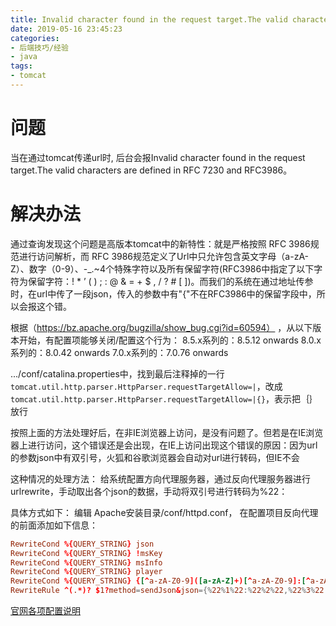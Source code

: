 ```yaml
---
title: Invalid character found in the request target.The valid characters are defined in RFC 7230 and RFC3986
date: 2019-05-16 23:45:23
categories:
- 后端技巧/经验
- java
tags:
- tomcat
---
```


# 问题

当在通过tomcat传递url时, 后台会报Invalid character found in the request target.The valid characters are defined in RFC 7230 and RFC3986。

<!--more-->

# 解决办法

通过查询发现这个问题是高版本tomcat中的新特性：就是严格按照 RFC 3986规范进行访问解析，而 RFC 3986规范定义了Url中只允许包含英文字母（a-zA-Z）、数字（0-9）、-_.~4个特殊字符以及所有保留字符(RFC3986中指定了以下字符为保留字符：! * ’ ( ) ; : @ & = + $ , / ? # [ ])。而我们的系统在通过地址传参时，在url中传了一段json，传入的参数中有"{"不在RFC3986中的保留字段中，所以会报这个错。

根据（https://bz.apache.org/bugzilla/show_bug.cgi?id=60594） ，从以下版本开始，有配置项能够关闭/配置这个行为：
8.5.x系列的：8.5.12 onwards
8.0.x系列的：8.0.42 onwards
7.0.x系列的：7.0.76 onwards

.../conf/catalina.properties中，找到最后注释掉的一行 `tomcat.util.http.parser.HttpParser.requestTargetAllow=|`，改成`tomcat.util.http.parser.HttpParser.requestTargetAllow=|{}`，表示把｛｝放行

按照上面的方法处理好后，在非IE浏览器上访问，是没有问题了。但若是在IE浏览器上进行访问，这个错误还是会出现，在IE上访问出现这个错误的原因：因为url的参数json中有双引号，火狐和谷歌浏览器会自动对url进行转码，但IE不会

这种情况的处理方法：
给系统配置方向代理服务器，通过反向代理服务器进行urlrewrite，手动取出各个json的数据，手动将双引号进行转码为%22：

具体方式如下：
编辑 Apache安装目录/conf/httpd.conf， 在配置项目反向代理的前面添加如下信息：

```conf
RewriteCond %{QUERY_STRING} json
RewriteCond %{QUERY_STRING} !msKey
RewriteCond %{QUERY_STRING} msInfo
RewriteCond %{QUERY_STRING} player
RewriteCond %{QUERY_STRING} {[^a-zA-Z0-9]([a-zA-Z]+)[^a-zA-Z0-9]:[^a-zA-Z0-9]([a-zA-Z0-9*]+)[^a-zA-Z0-9],[^a-zA-Z0-9]([a-zA-Z]+)[^a-zA-Z0-9]:[^a-zA-Z0-9]([a-zA-Z0-9*]+)[^a-zA-Z0-9]}
RewriteRule ^(.*)? $1?method=sendJson&json={%22%1%22:%22%2%22,%22%3%22:%22%4%22} [R,L,NE]
```

[官网各项配置说明](https://tomcat.apache.org/tomcat-7.0-doc/config/systemprops.html)
